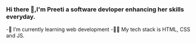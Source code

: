 ### Hi there 👋,I'm Preeti a software devloper enhancing her skills everyday.

-🌱 I’m currently learning web development
-👩‍💻 My tech stack is HTML, CSS and JS.

<!--
**preetiParyani/preetiParyani** is a ✨ _special_ ✨ repository because its `README.md` (this file) appears on your GitHub profile.

Here are some ideas to get you started:

- 🔭 I’m currently working on ...
- 🌱 I’m currently learning ...
- 👯 I’m looking to collaborate on ...
- 🤔 I’m looking for help with ...
- 💬 Ask me about ...
- 📫 How to reach me: ...
- 😄 Pronouns: ...
- ⚡ Fun fact: ...
-->
